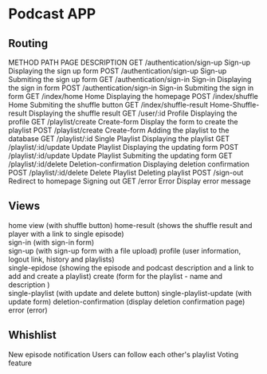 # Podcast APP

## Routing

METHOD     PATH                                 PAGE                          DESCRIPTION
GET       /authentication/sign-up              Sign-up                      Displaying the sign up form
POST      /authentication/sign-up              Sign-up                      Submiting the sign up form
GET       /authentication/sign-in              Sign-in                      Displaying the sign in form
POST      /authentication/sign-in              Sign-in                      Submiting the sign in form
GET       /index/home                          Home                         Displaying the homepage
POST      /index/shuffle                       Home                         Submiting the shuffle button
GET       /index/shuffle-result                Home-Shuffle-result          Displaying the shuffle result
GET       /user/:id                            Profile                      Displaying the profile
GET       /playlist/create                     Create-form                  Display the form to create the playlist
POST      /playlist/create                     Create-form                  Adding the playlist to the database
GET       /playlist/:id                        Single Playlist              Displaying the playlist
GET       /playlist/:id/update                 Update Playlist              Displaying the updating form 
POST      /playlist/:id/update                 Update Playlist              Submiting the updating form
GET       /playlist/:id/delete                 Deletion-confirmation        Displaying deletion confirmation 
POST      /playlist/:id/delete                 Delete Playlist              Deleting playlist
POST      /sign-out                            Redirect to homepage         Signing out
GET       /error                               Error                        Display error message


## Views  

home view                   (with shuffle button)
home-result                 (shows the shuffle result and player with a link to single episode)       
sign-in                     (with sign-in form)        
sign-up                     (with sign-up form with a file upload)
profile                     (user information, logout link, history and playlists)        
single-epidose              (showing the episode and podcast description and a link to add and create a playlist) 
create                      (form for the playlist - name and description )     
single-playlist             (with update and delete button)
single-playlist-update      (with update form)
deletion-confirmation       (display deletion confirmation page)
error                       (error)


## Whishlist

New episode notification
Users can follow each other's playlist
Voting feature